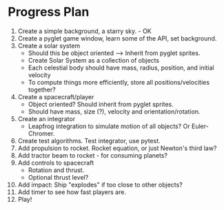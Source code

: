 # Progress Plan

1. Create a simple background, a starry sky. - OK
2. Create a pyglet game window, learn some of the API, set background.
3. Create a solar system  
   - Should this be object oriented --> Inherit from pyglet sprites.
   - Create Solar System as a collection of objects
   - Each celestial body should have mass, radius, position, and initial velocity
   - To compute things more efficiently, store all positions/velocities together?
4. Create a spacecraft/player
   - Object oriented? Should inherit from pyglet sprites.
   - Should have mass, size (?), velocity and orientation/rotation.
5. Create an integrator
   - Leapfrog integration to simulate motion of all objects? Or Euler-Chromer.
6. Create test algorithms. Test integrator, use pytest.
7. Add propulsion to rocket. Rocket equation, or just Newton's third law?
8. Add tractor beam to rocket - for consuming planets?
9. Add controls to spacecraft
   - Rotation and thrust.
   - Optional thrust level?
11. Add impact: Ship "explodes" if too close to other objects?
12. Add timer to see how fast players are.
13. Play!
